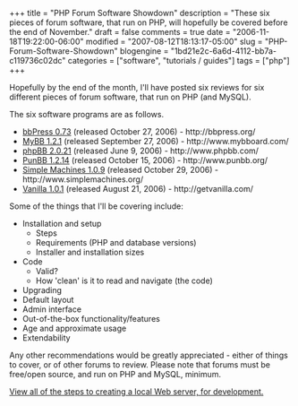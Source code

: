 +++
title = "PHP Forum Software Showdown"
description = "These six pieces of forum software, that run on PHP, will hopefully be covered before the end of November."
draft = false
comments = true
date = "2006-11-18T19:22:00-06:00"
modified = "2007-08-12T18:13:17-05:00"
slug = "PHP-Forum-Software-Showdown"
blogengine = "1bd21e2c-6a6d-4112-bb7a-c119736c02dc"
categories = ["software", "tutorials / guides"]
tags = ["php"]
+++

<p>
Hopefully by the end of the month, I&#39;ll have posted six reviews for six different pieces of forum software, that run on PHP (and MySQL).<!--more-->
</p>
<p>
The six software programs are as follows.<!--adsense-->
</p>
<ul>
	<li><a href="/words/post/PHP-Forum-Software-Showdown-Part-1-bbPress.aspx">bbPress 0.73</a> (released October 27, 2006) - http://bbpress.org/</li>
	<li><a href="/words/post/PHP-Forum-Software-Showdown-Part-4-MyBB.aspx">MyBB 1.2.1</a> (released September 27, 2006) - http://www.mybboard.com/</li>
	<li><a href="/words/post/PHP-Forum-Software-Showdown-Part-6-phpBB.aspx">phpBB 2.0.21</a> (released June 9, 2006) - http://www.phpbb.com/</li>
	<li><a href="/words/post/PHP-Forum-Software-Showdown-Part-5-PunBB.aspx">PunBB 1.2.14</a> (released October 15, 2006) - http://www.punbb.org/</li>
	<li><a href="/words/post/PHP-Forum-Software-Showdown-Part-3-Simple-Machines.aspx">Simple Machines 1.0.9</a> (released October 29, 2006) - http://www.simplemachines.org/</li>
	<li><a href="/words/post/PHP-Forum-Software-Showdown-Part-2-Vanilla.aspx">Vanilla 1.0.1</a> (released August 21, 2006) - http://getvanilla.com/</li>
</ul>
<p>
Some of the things that I&#39;ll be covering include:
</p>
<ul>
	<li>Installation and setup
	<ul>
		<li>Steps</li>
		<li>Requirements (PHP and database versions) </li>
		<li>Installer and installation sizes</li>
	</ul>
	</li>
	<li>Code
	<ul>
		<li>Valid?</li>
		<li>How &#39;clean&#39; is it to read and navigate (the code) </li>
	</ul>
	</li>
	<li>Upgrading</li>
	<li>Default layout</li>
	<li>Admin interface</li>
	<li>Out-of-the-box functionality/features</li>
	<li>Age and approximate usage</li>
	<li>Extendability</li>
</ul>
<p>
Any other recommendations would be greatly appreciated - either of things to cover, or of other forums to review.  Please note that forums must be free/open source, and run on PHP and MySQL, minimum.
</p>
<p>
<a href="/local-apache-server/">View all of the steps to creating a local Web server, for development.</a>
</p>

